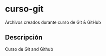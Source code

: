 # curso-git
Archivos creados durante curso de Git &amp; GitHub

## Descripción
Curso de Git and Github
